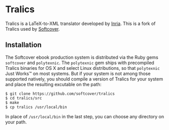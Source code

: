 # Tralics

Tralics is a LaTeX-to-XML translator developed by [Inria](http://en.wikipedia.org/wiki/French_Institute_for_Research_in_Computer_Science_and_Automation). This is a fork of Tralics used by [Softcover](http://softcover.io/).

## Installation

The Softcover ebook production system is distributed via the Ruby gems `softcover` and `polytexnic`. The `polytexnic` gem ships with precompiled Tralics binaries for OS X and select Linux distributions, so that `polytexnic` Just Works™ on most systems. But if your system is not among those supported natively, you should compile a version of Tralics for your system and place the resulting excutable on the path:

    $ git clone https://github.com/softcover/tralics
    $ cd tralics/src
    $ make
    $ cp tralics /usr/local/bin

In place of `/usr/local/bin` in the last step, you can choose any directory on your path.
